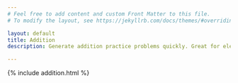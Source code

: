 ```yaml
---
# Feel free to add content and custom Front Matter to this file.
# To modify the layout, see https://jekyllrb.com/docs/themes/#overriding-theme-defaults

layout: default
title: Addition 
description: Generate addition practice problems quickly. Great for elementary level math practice. Download practice worksheets as PDF immediately.

---
```


{% include addition.html %}
